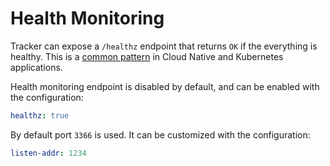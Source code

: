 # Health Monitoring

Tracker can expose a `/healthz` endpoint that returns `OK` if the everything is healthy. This is a [common pattern](https://kubernetes.io/docs/reference/using-api/health-checks/) in Cloud Native and Kubernetes applications.  

Health monitoring endpoint is disabled by default, and can be enabled with the configuration:

```yaml
healthz: true
```

By default port `3366` is used. It can be customized with the configuration:

```yaml
listen-addr: 1234
```
